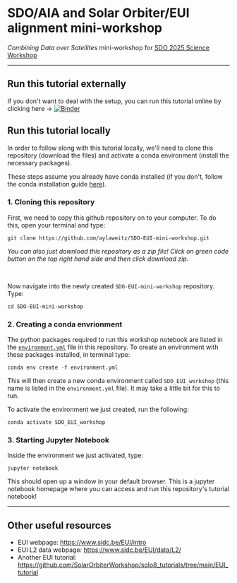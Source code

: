 # SDO/AIA and Solar Orbiter/EUI alignment mini-workshop

*Combining Data over Satellites* mini-workshop for [SDO 2025 Science Workshop](https://sdo2025.sdo-workshops.org/)

---

## Run this tutorial externally
If you don't want to deal with the setup, you can run this tutorial online by clicking here &#8594; [![Binder](https://mybinder.org/badge_logo.svg)](https://mybinder.org/v2/gh/aylaweitz/SDO-EUI-mini-workshop/HEAD)


## Run this tutorial locally

In order to follow along with this tutorial locally, we'll need to clone this repository (download the files) and activate a conda environment (install the necessary packages).

These steps assume you already have conda installed (if you don't, follow the conda installation guide [here](https://docs.conda.io/projects/conda/en/stable/user-guide/install/index.html#)).


### 1. Cloning this repository
First, we need to copy this github repository on to your computer. To do this, open your terminal and type:

```
git clone https://github.com/aylaweitz/SDO-EUI-mini-workshop.git
```
*You can also just download this repository as a zip file! Click on green code button on the top right hand side and then click download zip.*

<br>

Now navigate into the newly created `SDO-EUI-mini-workshop` repository. Type:
```
cd SDO-EUI-mini-workshop
```


### 2. Creating a conda envrionment
The python packages required to run this workshop notebook are listed in the [`environment.yml`](https://github.com/aylaweitz/SDO-EUI-mini-workshop/blob/main/environment.yml) file in this repository. To create an environment with these packages installed, in terminal type:
```
conda env create -f environment.yml
```
This will then create a new conda environment called `SDO_EUI_workshop` (this name is listed in the `environment.yml` file). It may take a little bit for this to run.


To activate the environment we just created, run the following:
```
conda activate SDO_EUI_workshop
```


### 3. Starting Jupyter Notebook
Inside the environment we just activated, type:
```
jupyter notebook
```
This should open up a window in your default browser. This is a jupyter notebook homepage where you can access and run this repository's tutorial notebook!

---

## Other useful resources
- EUI webpage: https://www.sidc.be/EUI/intro
- EUI L2 data webpage: https://www.sidc.be/EUI/data/L2/
- Another EUI tutorial: https://github.com/SolarOrbiterWorkshop/solo8_tutorials/tree/main/EUI_tutorial
